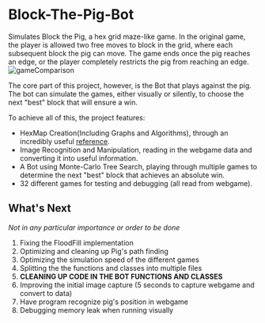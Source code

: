 # Block-The-Pig-Bot

Simulates Block the Pig, a hex grid maze-like game. In the original game, the player is allowed two free moves to block in the grid, where each subsequent block the pig can move. The game ends once the pig reaches an edge, or the player completely restricts the pig from reaching an edge.
![gameComparison](https://user-images.githubusercontent.com/70815649/136258625-01b810d5-04cb-4a54-83ad-7d86588e78b2.PNG)


The core part of this project, however, is the Bot that plays against the pig. The bot can simulate the games, either visually or silently, to choose the next "best" block that will ensure a win.

To achieve all of this, the project features:
* HexMap Creation(Including Graphs and Algorithms), through an incredibly useful [reference](https://www.redblobgames.com/grids/hexagons/).
* Image Recognition and Manipulation, reading in the webgame data and converting it into useful information.
* A Bot using Monte-Carlo Tree Search, playing through multiple games to determine the next "best" block that achieves an absolute win.
* 32 different games for testing and debugging (all read from webgame).

## What's Next
_Not in any particular importance or order to be done_
1. Fixing the FloodFill implementation
2. Optimizing and cleaning up Pig's path finding
3. Optimizing the simulation speed of the different games
4. Splitting the the functions and classes into multiple files
5. **CLEANING UP CODE IN THE BOT FUNCTIONS AND CLASSES**
6. Improving the initial image capture (5 seconds to capture webgame and convert to data)
7. Have program recognize pig's position in webgame
8. Debugging memory leak when running visually
